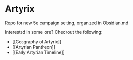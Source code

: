 # Artyrix
Repo for new 5e campaign setting, organized in Obsidian.md

Interested in some lore? Checkout the following:
- [[Geography of Artyrix]]
- [[Artyrian Pantheon]]
- [[Early Artyrian Timeline]]

